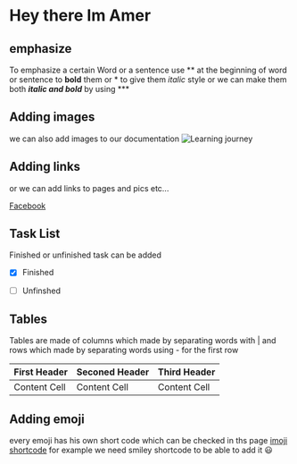 # Hey there Im Amer 


## emphasize

To emphasize a certain Word or a sentence use ** at the beginning of word or sentence to **bold** them or * to give them *italic* style
or we can make them both ***italic and bold*** by using ***

## Adding images

we can also add images to our documentation ![Learning journey](https://kpu.pressbooks.pub/app/uploads/sites/4/2018/06/community-of-inquiry-2@100x.fw_-1.png)

## Adding links

 or we can add links to pages and pics etc...

[Facebook](www.facebook.com)

## Task List 

Finished or unfinished task can be added

- [x] Finished

- [ ] Unfinshed

## Tables

Tables are made of columns which made by separating words with | and rows which made by separating words using - for the first row

First Header | Seconed Header | Third Header
------------ | -------------- | ------------
Content Cell |  Content Cell  | Content Cell


## Adding emoji

every emoji has his own short code which can be checked in ths page [imoji shortcode](https://github.com/ikatyang/emoji-cheat-sheet/blob/master/README.md) for example we need smiley shortcode to be able to add it :smiley:
